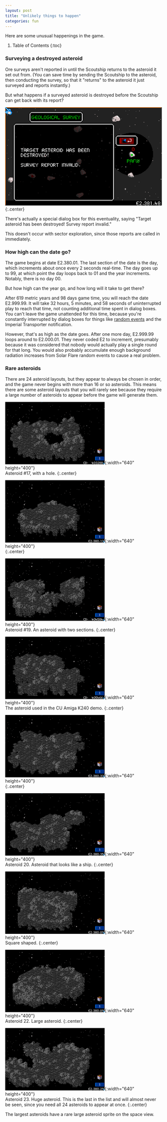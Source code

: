 ```yaml
---
layout: post
title: "Unlikely things to happen"
categories: fun
---
```


Here are some unusual happenings in the game.

1. Table of Contents
{:toc}

### Surveying a destroyed asteroid

Ore surveys aren't reported in until the Scoutship returns to the asteroid it
set out from. (You can save time by sending the Scoutship to the asteroid, then
conducting the survey, so that it "returns" to the asteroid it just surveyed and
reports instantly.)

But what happens if a surveyed asteroid is destroyed before the Scoutship can
get back with its report?

![Survey Report Invalid](../images/survey-report-invalid.png "Survey Report Invalid")
{:.center}

There's actually a special dialog box for this eventuality, saying "Target
asteroid has been destroyed! Survey report invalid."

This doesn't occur with sector exploration, since those reports are called in
immediately.

### How high can the date go?

The game begins at date E2.380.01. The last section of the date is the day,
which increments about once every 2 seconds real-time. The day goes up to 99, at
which point the day loops back to 01 and the year increments. Notably, there is
no day 00.

But how high can the year go, and how long will it take to get there?

After 619 metric years and 98 days game time, you will reach the date E2.999.99.
It will take 32 hours, 5 minutes, and 58 seconds of uninterrupted play to reach
that time, not counting additional time spent in dialog boxes. You can't leave
the game unattended for this time, because you're constantly interrupted by
dialog boxes for things like [random events](../game-mechanics/random-events.html)
and the Imperial Transporter notification.

However, that's as high as the date goes. After one more day, E2.999.99 loops
around to E2.000.01. They never coded E2 to increment, presumably because it was
considered that nobody would actually play a single round for that long. You
would also probably accumulate enough background radiation increases from Solar
Flare random events to cause a real problem.

### Rare asteroids

There are 24 asteroid layouts, but they appear to always be chosen in order, and
the game never begins with more than 16 or so asteroids. This means there are
some asteroid layouts that you will rarely see because they require a large
number of asteroids to appear before the game will generate them.

![k240_asteroid_001](../images/asteroids/k240_asteroid_001.png "k240_asteroid_001"){:width="640" height="400"}<br>
Asteroid #17, with a hole.
{:.center}

![k240_asteroid_002](../images/asteroids/k240_asteroid_002.png "k240_asteroid_002"){:width="640" height="400"}<br>
{:.center}

![k240_asteroid_003](../images/asteroids/k240_asteroid_003.png "k240_asteroid_003"){:width="640" height="400"}<br>
Asteroid #19. An asteroid with two sections.
{:.center}

![k240_asteroid_004](../images/asteroids/k240_asteroid_004.png "k240_asteroid_004"){:width="640" height="400"}<br>
The asteroid used in the CU Amiga K240 demo.
{:.center}

![k240_asteroid_005](../images/asteroids/k240_asteroid_005.png "k240_asteroid_005"){:width="640" height="400"}<br>
{:.center}

![k240_asteroid_006](../images/asteroids/k240_asteroid_006.png "k240_asteroid_006"){:width="640" height="400"}<br>
Asteroid 20. Asteroid that looks like a ship.
{:.center}

![k240_asteroid_007](../images/asteroids/k240_asteroid_007.png "k240_asteroid_007"){:width="640" height="400"}<br>
Square shaped.
{:.center}

![k240_asteroid_008](../images/asteroids/k240_asteroid_008.png "k240_asteroid_008"){:width="640" height="400"}<br>
Asteroid 22. Large asteroid.
{:.center}

![k240_asteroid_009](../images/asteroids/k240_asteroid_009.png "k240_asteroid_009"){:width="640" height="400"}<br>
Asteroid 23. Huge asteroid. This is the last in the list and will almost never
be seen, since you need all 24 asteroids to appear at once.
{:.center}

The largest asteroids have a rare large asteroid sprite on the space view.
